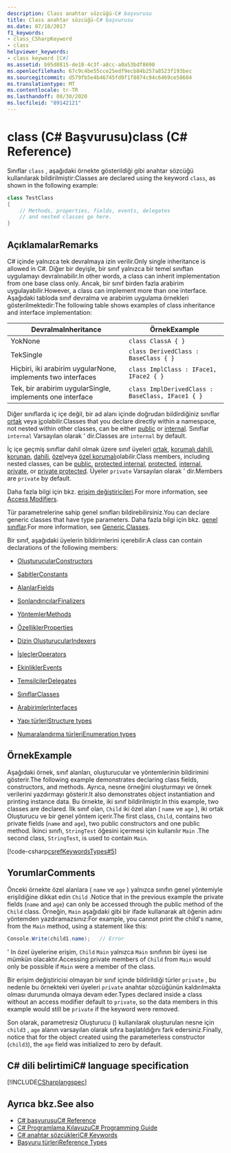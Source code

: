 ```yaml
---
description: Class anahtar sözcüğü-C# başvurusu
title: Class anahtar sözcüğü-C# başvurusu
ms.date: 07/18/2017
f1_keywords:
- class_CSharpKeyword
- class
helpviewer_keywords:
- class keyword [C#]
ms.assetid: b95d8815-de18-4c3f-a8cc-a0a53bdf8690
ms.openlocfilehash: 67c9c4be55cce25edf9ecb84b257a8523f193bec
ms.sourcegitcommit: d579fb5e4b46745fd0f1f8874c94c6469ce58604
ms.translationtype: MT
ms.contentlocale: tr-TR
ms.lasthandoff: 08/30/2020
ms.locfileid: "89142121"
---
```

# <a name="class-c-reference"></a><span data-ttu-id="5e7ca-103">class (C# Başvurusu)</span><span class="sxs-lookup"><span data-stu-id="5e7ca-103">class (C# Reference)</span></span>

<span data-ttu-id="5e7ca-104">Sınıflar `class` , aşağıdaki örnekte gösterildiği gibi anahtar sözcüğü kullanılarak bildirilmiştir:</span><span class="sxs-lookup"><span data-stu-id="5e7ca-104">Classes are declared using the keyword `class`, as shown in the following example:</span></span>

```csharp
class TestClass
{
    // Methods, properties, fields, events, delegates
    // and nested classes go here.
}
```

## <a name="remarks"></a><span data-ttu-id="5e7ca-105">Açıklamalar</span><span class="sxs-lookup"><span data-stu-id="5e7ca-105">Remarks</span></span>

<span data-ttu-id="5e7ca-106">C# içinde yalnızca tek devralmaya izin verilir.</span><span class="sxs-lookup"><span data-stu-id="5e7ca-106">Only single inheritance is allowed in C#.</span></span> <span data-ttu-id="5e7ca-107">Diğer bir deyişle, bir sınıf yalnızca bir temel sınıftan uygulamayı devralınabilir.</span><span class="sxs-lookup"><span data-stu-id="5e7ca-107">In other words, a class can inherit implementation from one base class only.</span></span> <span data-ttu-id="5e7ca-108">Ancak, bir sınıf birden fazla arabirim uygulayabilir.</span><span class="sxs-lookup"><span data-stu-id="5e7ca-108">However, a class can implement more than one interface.</span></span> <span data-ttu-id="5e7ca-109">Aşağıdaki tabloda sınıf devralma ve arabirim uygulama örnekleri gösterilmektedir:</span><span class="sxs-lookup"><span data-stu-id="5e7ca-109">The following table shows examples of class inheritance and interface implementation:</span></span>

|<span data-ttu-id="5e7ca-110">Devralma</span><span class="sxs-lookup"><span data-stu-id="5e7ca-110">Inheritance</span></span>|<span data-ttu-id="5e7ca-111">Örnek</span><span class="sxs-lookup"><span data-stu-id="5e7ca-111">Example</span></span>|
|-----------------|-------------|
|<span data-ttu-id="5e7ca-112">Yok</span><span class="sxs-lookup"><span data-stu-id="5e7ca-112">None</span></span>|`class ClassA { }`|
|<span data-ttu-id="5e7ca-113">Tek</span><span class="sxs-lookup"><span data-stu-id="5e7ca-113">Single</span></span>|`class DerivedClass : BaseClass { }`|
|<span data-ttu-id="5e7ca-114">Hiçbiri, iki arabirim uygular</span><span class="sxs-lookup"><span data-stu-id="5e7ca-114">None, implements two interfaces</span></span>|`class ImplClass : IFace1, IFace2 { }`|
|<span data-ttu-id="5e7ca-115">Tek, bir arabirim uygular</span><span class="sxs-lookup"><span data-stu-id="5e7ca-115">Single, implements one interface</span></span>|`class ImplDerivedClass : BaseClass, IFace1 { }`|

<span data-ttu-id="5e7ca-116">Diğer sınıflarda iç içe değil, bir ad alanı içinde doğrudan bildirdiğiniz sınıflar [ortak](./public.md) veya [iç](./internal.md)olabilir.</span><span class="sxs-lookup"><span data-stu-id="5e7ca-116">Classes that you declare directly within a namespace, not nested within other classes, can be either [public](./public.md) or [internal](./internal.md).</span></span> <span data-ttu-id="5e7ca-117">Sınıflar `internal` Varsayılan olarak ' dir.</span><span class="sxs-lookup"><span data-stu-id="5e7ca-117">Classes are `internal` by default.</span></span>

<span data-ttu-id="5e7ca-118">İç içe geçmiş sınıflar dahil olmak üzere sınıf üyeleri [ortak](public.md), [korumalı dahili](protected-internal.md), [korunan](protected.md), [dahili](internal.md), [özel](private.md)veya [özel korumalı](private-protected.md)olabilir.</span><span class="sxs-lookup"><span data-stu-id="5e7ca-118">Class members, including nested classes, can be [public](public.md), [protected internal](protected-internal.md), [protected](protected.md), [internal](internal.md), [private](private.md), or [private protected](private-protected.md).</span></span> <span data-ttu-id="5e7ca-119">Üyeler `private` Varsayılan olarak ' dir.</span><span class="sxs-lookup"><span data-stu-id="5e7ca-119">Members are `private` by default.</span></span>

<span data-ttu-id="5e7ca-120">Daha fazla bilgi için bkz. [erişim değiştiricileri](../../programming-guide/classes-and-structs/access-modifiers.md).</span><span class="sxs-lookup"><span data-stu-id="5e7ca-120">For more information, see [Access Modifiers](../../programming-guide/classes-and-structs/access-modifiers.md).</span></span>

<span data-ttu-id="5e7ca-121">Tür parametrelerine sahip genel sınıfları bildirebilirsiniz.</span><span class="sxs-lookup"><span data-stu-id="5e7ca-121">You can declare generic classes that have type parameters.</span></span> <span data-ttu-id="5e7ca-122">Daha fazla bilgi için bkz. [genel sınıflar](../../programming-guide/generics/generic-classes.md).</span><span class="sxs-lookup"><span data-stu-id="5e7ca-122">For more information, see [Generic Classes](../../programming-guide/generics/generic-classes.md).</span></span>

<span data-ttu-id="5e7ca-123">Bir sınıf, aşağıdaki üyelerin bildirimlerini içerebilir:</span><span class="sxs-lookup"><span data-stu-id="5e7ca-123">A class can contain declarations of the following members:</span></span>

- [<span data-ttu-id="5e7ca-124">Oluşturucular</span><span class="sxs-lookup"><span data-stu-id="5e7ca-124">Constructors</span></span>](../../programming-guide/classes-and-structs/constructors.md)

- [<span data-ttu-id="5e7ca-125">Sabitler</span><span class="sxs-lookup"><span data-stu-id="5e7ca-125">Constants</span></span>](../../programming-guide/classes-and-structs/constants.md)

- [<span data-ttu-id="5e7ca-126">Alanlar</span><span class="sxs-lookup"><span data-stu-id="5e7ca-126">Fields</span></span>](../../programming-guide/classes-and-structs/fields.md)

- [<span data-ttu-id="5e7ca-127">Sonlandırıcılar</span><span class="sxs-lookup"><span data-stu-id="5e7ca-127">Finalizers</span></span>](../../programming-guide/classes-and-structs/destructors.md)

- [<span data-ttu-id="5e7ca-128">Yöntemler</span><span class="sxs-lookup"><span data-stu-id="5e7ca-128">Methods</span></span>](../../programming-guide/classes-and-structs/methods.md)

- [<span data-ttu-id="5e7ca-129">Özellikler</span><span class="sxs-lookup"><span data-stu-id="5e7ca-129">Properties</span></span>](../../programming-guide/classes-and-structs/properties.md)

- [<span data-ttu-id="5e7ca-130">Dizin Oluşturucular</span><span class="sxs-lookup"><span data-stu-id="5e7ca-130">Indexers</span></span>](../../programming-guide/indexers/index.md)

- [<span data-ttu-id="5e7ca-131">İşleçler</span><span class="sxs-lookup"><span data-stu-id="5e7ca-131">Operators</span></span>](../operators/index.md)

- [<span data-ttu-id="5e7ca-132">Ekinlikler</span><span class="sxs-lookup"><span data-stu-id="5e7ca-132">Events</span></span>](../../programming-guide/events/index.md)

- [<span data-ttu-id="5e7ca-133">Temsilciler</span><span class="sxs-lookup"><span data-stu-id="5e7ca-133">Delegates</span></span>](../../programming-guide/delegates/index.md)

- [<span data-ttu-id="5e7ca-134">Sınıflar</span><span class="sxs-lookup"><span data-stu-id="5e7ca-134">Classes</span></span>](../../programming-guide/classes-and-structs/classes.md)

- [<span data-ttu-id="5e7ca-135">Arabirimler</span><span class="sxs-lookup"><span data-stu-id="5e7ca-135">Interfaces</span></span>](../../programming-guide/interfaces/index.md)

- [<span data-ttu-id="5e7ca-136">Yapı türleri</span><span class="sxs-lookup"><span data-stu-id="5e7ca-136">Structure types</span></span>](../builtin-types/struct.md)

- [<span data-ttu-id="5e7ca-137">Numaralandırma türleri</span><span class="sxs-lookup"><span data-stu-id="5e7ca-137">Enumeration types</span></span>](../builtin-types/enum.md)

## <a name="example"></a><span data-ttu-id="5e7ca-138">Örnek</span><span class="sxs-lookup"><span data-stu-id="5e7ca-138">Example</span></span>

<span data-ttu-id="5e7ca-139">Aşağıdaki örnek, sınıf alanları, oluşturucular ve yöntemlerinin bildirimini gösterir.</span><span class="sxs-lookup"><span data-stu-id="5e7ca-139">The following example demonstrates declaring class fields, constructors, and methods.</span></span> <span data-ttu-id="5e7ca-140">Ayrıca, nesne örneğini oluşturmayı ve örnek verilerini yazdırmayı gösterir.</span><span class="sxs-lookup"><span data-stu-id="5e7ca-140">It also demonstrates object instantiation and printing instance data.</span></span> <span data-ttu-id="5e7ca-141">Bu örnekte, iki sınıf bildirilmiştir.</span><span class="sxs-lookup"><span data-stu-id="5e7ca-141">In this example, two classes are declared.</span></span> <span data-ttu-id="5e7ca-142">İlk sınıf olan, `Child` iki özel alan ( `name` ve `age` ), iki ortak Oluşturucu ve bir genel yöntem içerir.</span><span class="sxs-lookup"><span data-stu-id="5e7ca-142">The first class, `Child`, contains two private fields (`name` and `age`), two public constructors and one public method.</span></span> <span data-ttu-id="5e7ca-143">İkinci sınıfı, `StringTest` öğesini içermesi için kullanılır `Main` .</span><span class="sxs-lookup"><span data-stu-id="5e7ca-143">The second class, `StringTest`, is used to contain `Main`.</span></span>

[!code-csharp[csrefKeywordsTypes#5](~/samples/snippets/csharp/VS_Snippets_VBCSharp/csrefKeywordsTypes/CS/keywordsTypes.cs#5)]

## <a name="comments"></a><span data-ttu-id="5e7ca-144">Yorumlar</span><span class="sxs-lookup"><span data-stu-id="5e7ca-144">Comments</span></span>

<span data-ttu-id="5e7ca-145">Önceki örnekte özel alanlara ( `name` ve `age` ) yalnızca sınıfın genel yöntemiyle erişildiğine dikkat edin `Child` .</span><span class="sxs-lookup"><span data-stu-id="5e7ca-145">Notice that in the previous example the private fields (`name` and `age`) can only be accessed through the public method of the `Child` class.</span></span> <span data-ttu-id="5e7ca-146">Örneğin, `Main` aşağıdaki gibi bir ifade kullanarak alt öğenin adını yöntemden yazdıramazsınız:</span><span class="sxs-lookup"><span data-stu-id="5e7ca-146">For example, you cannot print the child's name, from the `Main` method, using a statement like this:</span></span>

```csharp
Console.Write(child1.name);   // Error
```

<span data-ttu-id="5e7ca-147">' In özel üyelerine erişim, `Child` `Main` yalnızca `Main` sınıfının bir üyesi ise mümkün olacaktır.</span><span class="sxs-lookup"><span data-stu-id="5e7ca-147">Accessing private members of `Child` from `Main` would only be possible if `Main` were a member of the class.</span></span>

<span data-ttu-id="5e7ca-148">Bir erişim değiştiricisi olmayan bir sınıf içinde bildirildiği türler `private` , bu nedenle bu örnekteki veri üyeleri `private` anahtar sözcüğünün kaldırılmakta olması durumunda olmaya devam eder.</span><span class="sxs-lookup"><span data-stu-id="5e7ca-148">Types declared inside a class without an access modifier default to `private`, so the data members in this example would still be `private` if the keyword were removed.</span></span>

<span data-ttu-id="5e7ca-149">Son olarak, parametresiz Oluşturucu () kullanılarak oluşturulan nesne için `child3` , `age` alanın varsayılan olarak sıfıra başlatıldığını fark edersiniz.</span><span class="sxs-lookup"><span data-stu-id="5e7ca-149">Finally, notice that for the object created using the parameterless constructor (`child3`), the `age` field was initialized to zero by default.</span></span>

## <a name="c-language-specification"></a><span data-ttu-id="5e7ca-150">C# dili belirtimi</span><span class="sxs-lookup"><span data-stu-id="5e7ca-150">C# language specification</span></span>

[!INCLUDE[CSharplangspec](~/includes/csharplangspec-md.md)]

## <a name="see-also"></a><span data-ttu-id="5e7ca-151">Ayrıca bkz.</span><span class="sxs-lookup"><span data-stu-id="5e7ca-151">See also</span></span>

- [<span data-ttu-id="5e7ca-152">C# başvurusu</span><span class="sxs-lookup"><span data-stu-id="5e7ca-152">C# Reference</span></span>](../index.md)
- [<span data-ttu-id="5e7ca-153">C# Programlama Kılavuzu</span><span class="sxs-lookup"><span data-stu-id="5e7ca-153">C# Programming Guide</span></span>](../../programming-guide/index.md)
- [<span data-ttu-id="5e7ca-154">C# anahtar sözcükleri</span><span class="sxs-lookup"><span data-stu-id="5e7ca-154">C# Keywords</span></span>](./index.md)
- [<span data-ttu-id="5e7ca-155">Başvuru türleri</span><span class="sxs-lookup"><span data-stu-id="5e7ca-155">Reference Types</span></span>](./reference-types.md)
